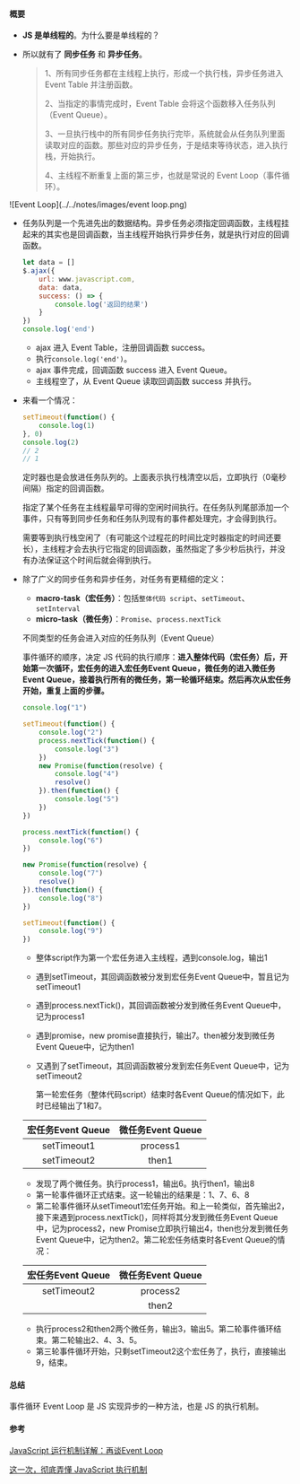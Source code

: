 #### 概要

- **JS 是单线程的**。为什么要是单线程的？

- 所以就有了 **同步任务** 和 **异步任务**。

  > 1、所有同步任务都在主线程上执行，形成一个执行栈，异步任务进入 Event Table 并注册函数。
  >
  > 2、当指定的事情完成时，Event Table 会将这个函数移入任务队列（Event Queue）。
  >
  > 3、一旦执行栈中的所有同步任务执行完毕，系统就会从任务队列里面读取对应的函数。那些对应的异步任务，于是结束等待状态，进入执行栈，开始执行。
  >
  > 4、主线程不断重复上面的第三步，也就是常说的 Event Loop（事件循环）。

![Event Loop](../../notes/images/event loop.png)

- 任务队列是一个先进先出的数据结构。异步任务必须指定回调函数，主线程挂起来的其实也是回调函数，当主线程开始执行异步任务，就是执行对应的回调函数。

  ```javascript
  let data = []
  $.ajax({
      url: www.javascript.com,
      data: data,
      success: () => {
          console.log('返回的结果')
      }
  })
  console.log('end')
  ```

  - ajax 进入 Event Table，注册回调函数 success。
  - 执行`console.log('end')`。
  - ajax 事件完成，回调函数 success 进入 Event Queue。
  - 主线程空了，从 Event Queue 读取回调函数 success 并执行。

- 来看一个情况：

  ```javascript
  setTimeout(function() {
      console.log(1)
  }, 0)
  console.log(2)
  // 2
  // 1
  ```

  定时器也是会放进任务队列的。上面表示执行栈清空以后，立即执行（0毫秒间隔）指定的回调函数。

  指定了某个任务在主线程最早可得的空闲时间执行。在任务队列尾部添加一个事件，只有等到同步任务和任务队列现有的事件都处理完，才会得到执行。

  需要等到执行栈空闲了（有可能这个过程花的时间比定时器指定的时间还要长），主线程才会去执行它指定的回调函数，虽然指定了多少秒后执行，并没有办法保证这个时间后就会得到执行。

- 除了广义的同步任务和异步任务，对任务有更精细的定义：

  - **macro-task（宏任务）**：包括`整体代码 script`、`setTimeout`、`setInterval`
  - **micro-task（微任务）**：`Promise`、`process.nextTick`

  不同类型的任务会进入对应的任务队列（Event Queue）

  事件循环的顺序，决定 JS 代码的执行顺序：**进入整体代码（宏任务）后，开始第一次循环，宏任务的进入宏任务Event Queue，微任务的进入微任务Event Queue，接着执行所有的微任务，第一轮循环结束。然后再次从宏任务开始，重复上面的步骤。**

  ```javascript
  console.log("1")
  
  setTimeout(function() {
      console.log("2")
      process.nextTick(function() {
          console.log("3")
      })
      new Promise(function(resolve) {
          console.log("4")
          resolve()
      }).then(function() {
          console.log("5")
      })
  })
  
  process.nextTick(function() {
      console.log("6")
  })
  
  new Promise(function(resolve) {
      console.log("7")
      resolve()
  }).then(function() {
      console.log("8")
  })
  
  setTimeout(function() {
      console.log("9")
  })
  ```

  - 整体script作为第一个宏任务进入主线程，遇到console.log，输出1

  - 遇到setTimeout，其回调函数被分发到宏任务Event Queue中，暂且记为setTimeout1

  - 遇到process.nextTick()，其回调函数被分发到微任务Event Queue中，记为process1

  - 遇到promise，new promise直接执行，输出7。then被分发到微任务Event Queue中，记为then1

  - 又遇到了setTimeout，其回调函数被分发到宏任务Event Queue中，记为setTimeout2

    第一轮宏任务（整体代码script）结束时各Event Queue的情况如下，此时已经输出了1和7。

  | 宏任务Event Queue | 微任务Event Queue |
  | :---------------: | :---------------: |
  |    setTimeout1    |     process1      |
  |    setTimeout2    |       then1       |

  - 发现了两个微任务。执行process1，输出6。执行then1，输出8
  - 第一轮事件循环正式结束。这一轮输出的结果是：1、7、6、8
  - 第二轮事件循环从setTimeout1宏任务开始。和上一轮类似，首先输出2，接下来遇到process.nextTick()，同样将其分发到微任务Event Queue中，记为process2，new Promise立即执行输出4，then也分发到微任务Event Queue中，记为then2。第二轮宏任务结束时各Event Queue的情况：

  | 宏任务Event Queue | 微任务Event Queue |
  | :---------------: | :---------------: |
  |    setTimeout2    |     process2      |
  |                   |       then2       |

  - 执行process2和then2两个微任务，输出3，输出5。第二轮事件循环结束。第二轮输出2、4、3、5。
  - 第三轮事件循环开始，只剩setTimeout2这个宏任务了，执行，直接输出9，结束。

#### 总结

事件循环 Event Loop 是 JS 实现异步的一种方法，也是 JS 的执行机制。

#### 参考

[JavaScript 运行机制详解：再谈Event Loop](http://www.ruanyifeng.com/blog/2014/10/event-loop.html)

[这一次，彻底弄懂 JavaScript 执行机制](https://juejin.im/post/59e85eebf265da430d571f89#heading-0)





